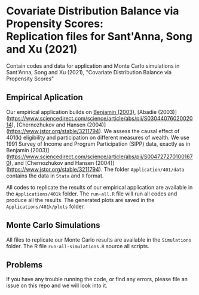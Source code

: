 # Covariate Distribution Balance via Propensity Scores: <br> Replication files for Sant'Anna, Song and Xu (2021)

Contain codes and data for application and Monte Carlo simulations in  Sant'Anna, Song and Xu (2021), "Covariate Distribution Balance via Propensity Scores"

## Empirical Aplication
Our empirical application builds on [Benjamin (2003)](https://www.sciencedirect.com/science/article/abs/pii/S0047272701001670), [Abadie (2003)] (https://www.sciencedirect.com/science/article/abs/pii/S0304407602002014), [Chernozhukov and Hansen (2004)] (https://www.jstor.org/stable/3211794). We assess the causal effect of 401(k) eligibility and participation on different measures of wealth. We use 1991  Survey of Income and Program Participation (SIPP) data, exactly as in Benjamin (2003)](https://www.sciencedirect.com/science/article/abs/pii/S0047272701001670), and [Chernozhukov and Hansen (2004)] (https://www.jstor.org/stable/3211794). The folder `Application/401/data` contains the data in `Stata` and `R` format.


All codes to replicate the results of our empirical application are available in the `Applications/401k` folder. The `run-all.R` file will run all codes and produce all the results. The generated plots are saved in the `Applications/401k/plots` folder.

## Monte Carlo Simulations
All files to replicate our Monte Carlo results are available in the `Simulations` folder. The R file `run-all-simulations.R` source all scripts.

## Problems
If you have any trouble running the code, or find any errors, please file an issue on this repo and we will look into it.
